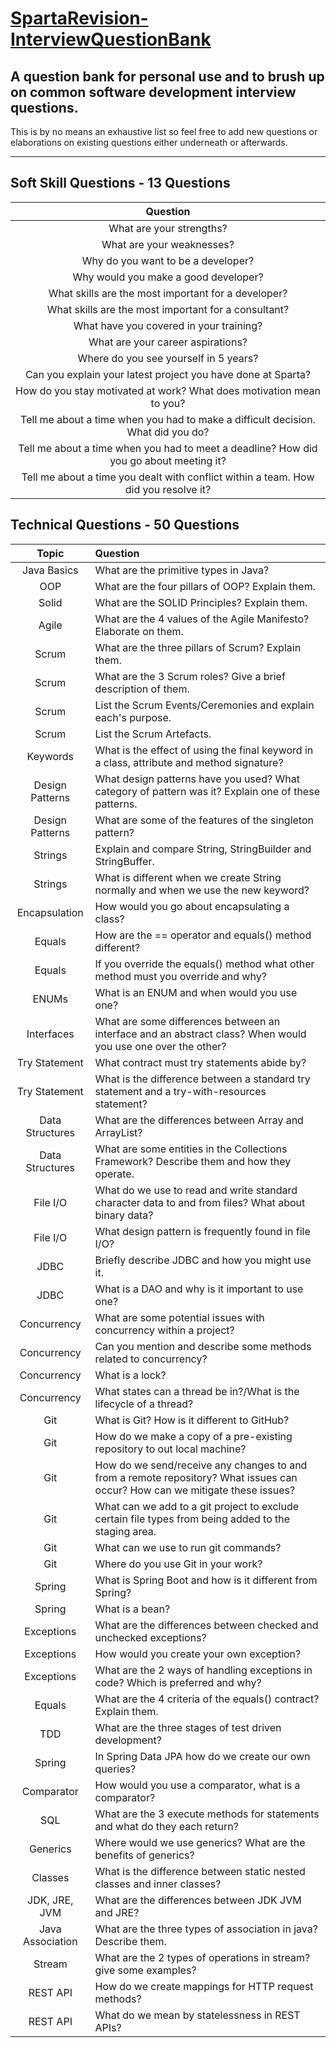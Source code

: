 # <u>SpartaRevision-InterviewQuestionBank</u>
## A question bank for personal use and to brush up on common software development interview questions.

This is by no means an exhaustive list so feel free to add new questions or elaborations on existing questions either underneath or afterwards.

---

## Soft Skill Questions - 13 Questions

| Question |
| :---: |
| What are your strengths? |
| What are your weaknesses? |
| Why do you want to be a developer? |
| Why would you make a good developer? |
| What skills are the most important for a developer? |
| What skills are the most important for a consultant? |
| What have you covered in your training? |
| What are your career aspirations? |
| Where do you see yourself in 5 years? |
| Can you explain your latest project you have done at Sparta? |
| How do you stay motivated at work? What does motivation mean to you? |
| Tell me about a time when you had to make a difficult decision. What did you do? |
| Tell me about a time when you had to meet a deadline? How did you go about meeting it? |
| Tell me about a time you dealt with conflict within a team. How did you resolve it? |

## Technical Questions - 50 Questions

| Topic | Question |
| :---: | :--- |
| Java Basics | What are the primitive types in Java? |
| OOP | What are the four pillars of OOP? Explain them. |
| Solid | What are the SOLID Principles? Explain them. |
| Agile | What are the 4 values of the Agile Manifesto? Elaborate on them. |
| Scrum | What are the three pillars of Scrum? Explain them. |
| Scrum | What are the 3 Scrum roles? Give a brief description of them. |
| Scrum | List the Scrum Events/Ceremonies and explain each's purpose. |
| Scrum | List the Scrum Artefacts. |
| Keywords | What is the effect of using the final keyword in a class, attribute and method signature? |
| Design Patterns | What design patterns have you used? What category of pattern was it? Explain one of these patterns. |
| Design Patterns | What are some of the features of the singleton pattern? |
| Strings | Explain and compare String, StringBuilder and StringBuffer. |
| Strings | What is different when we create String normally and when we use the new keyword? |
| Encapsulation | How would you go about encapsulating a class? |
| Equals | How are the == operator and equals() method different? |
| Equals | If you override the equals() method what other method must you override and why? |
| ENUMs | What is an ENUM and when would you use one? |
| Interfaces | What are some differences between an interface and an abstract class? When would you use one over the other?|
| Try Statement | What contract must try statements abide by? |
| Try Statement | What is the difference between a standard try statement and a try-with-resources statement? |
| Data Structures | What are the differences between Array and ArrayList? |
| Data Structures | What are some entities in the Collections Framework? Describe them and how they operate. |
| File I/O | What do we use to read and write standard character data to and from files? What about binary data? |
| File I/O | What design pattern is frequently found in file I/O? |
| JDBC | Briefly describe JDBC and how you might use it. |
| JDBC | What is a DAO and why is it important to use one? |
| Concurrency | What are some potential issues with concurrency within a project? |
| Concurrency | Can you mention and describe some methods related to concurrency? |
| Concurrency | What is a lock? |
| Concurrency | What states can a thread be in?/What is the lifecycle of a thread?|
| Git | What is Git? How is it different to GitHub? |
| Git | How do we make a copy of a pre-existing repository to out local machine? |
| Git | How do we send/receive any changes to and from a remote repository? What issues can occur? How can we mitigate these issues? |
| Git | What can we add to a git project to exclude certain file types from being added to the staging area. |
| Git | What can we use to run git commands? |
| Git | Where do you use Git in your work? |
| Spring | What is Spring Boot and how is it different from Spring? |
| Spring | What is a bean? |
| Exceptions | What are the differences between checked and unchecked exceptions? |
| Exceptions | How would you create your own exception? |
| Exceptions | What are the 2 ways of handling exceptions in code? Which is preferred and why? |
| Equals | What are the 4 criteria of the equals() contract? Explain them. |
| TDD | What are the three stages of test driven development? |
| Spring | In Spring Data JPA how do we create our own queries? |
| Comparator | How would you use a comparator, what is a comparator? |
| SQL | What are the 3 execute methods for statements and what do they each return? |
| Generics | Where would we use generics? What are the benefits of generics? |
| Classes | What is the difference between static nested classes and inner classes? |
| JDK, JRE, JVM | What are the differences between JDK JVM and JRE? |
| Java Association | What are the three types of association in java? Describe them. |
| Stream | What are the 2 types of operations in stream? give some examples? |
| REST API | How do we create mappings for HTTP request methods? |
| REST API | What do we mean by statelessness in REST APIs? |
